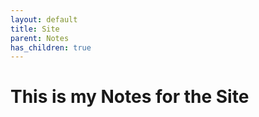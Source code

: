 ```yaml
---
layout: default
title: Site
parent: Notes
has_children: true
---
```


# This is my Notes for the Site
